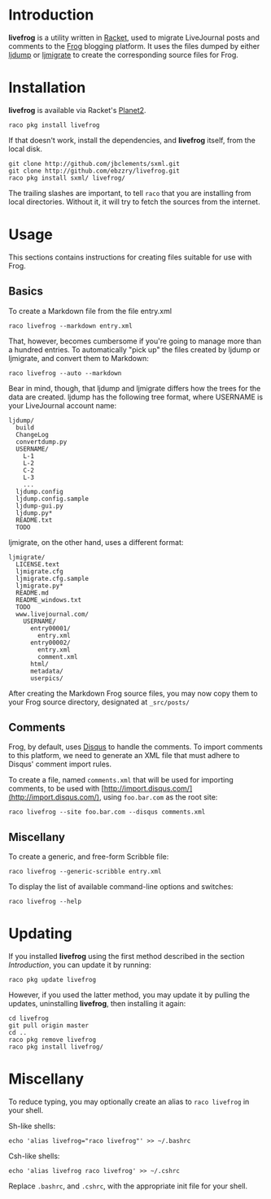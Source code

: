 # Introduction

__livefrog__ is a utility written in [Racket](http://racket-lang.org),
used to migrate LiveJournal posts and comments to the
[Frog](https://github.com/greghendershott/frog/) blogging platform. It
uses the files dumped by either [ljdump](http://hewgill.com/ljdump/)
or [ljmigrate](http://github.com/ceejbot/ljmigrate) to create
the corresponding source files for Frog.


# Installation

__livefrog__ is available via Racket's
[Planet2](http://pkg.racket-lang.org).

```
raco pkg install livefrog
```

If that doesn't work, install the dependencies, and __livefrog__
itself, from the local disk.

```
git clone http://github.com/jbclements/sxml.git
git clone http://github.com/ebzzry/livefrog.git
raco pkg install sxml/ livefrog/
```

The trailing slashes are important, to tell `raco` that you are
installing from local directories. Without it, it will try to fetch
the sources from the internet.


# Usage

This sections contains instructions for creating files suitable for
use with Frog.

## Basics

To create a Markdown file from the file entry.xml

```
raco livefrog --markdown entry.xml
```

That, however, becomes cumbersome if you're going to manage more than
a hundred entries. To automatically "pick up" the files created by
ljdump or ljmigrate, and convert them to Markdown:

```
raco livefrog --auto --markdown
```

Bear in mind, though, that ljdump and ljmigrate differs how the trees
for the data are created. ljdump has the following tree format, where
USERNAME is your LiveJournal account name:

```
ljdump/
  build
  ChangeLog
  convertdump.py
  USERNAME/
    L-1
    L-2
    C-2
    L-3
    ...
  ljdump.config
  ljdump.config.sample
  ljdump-gui.py
  ljdump.py*
  README.txt
  TODO
```

ljmigrate, on the other hand, uses a different format:

```
ljmigrate/
  LICENSE.text
  ljmigrate.cfg
  ljmigrate.cfg.sample
  ljmigrate.py*
  README.md
  README_windows.txt
  TODO
  www.livejournal.com/
    USERNAME/
      entry00001/
        entry.xml
      entry00002/
        entry.xml
        comment.xml
      html/
      metadata/
      userpics/
```

After creating the Markdown Frog source files, you may now copy them
to your Frog source directory, designated at `_src/posts/`

## Comments

Frog, by default, uses [Disqus](http://disqus.com) to handle the
comments. To import comments to this platform, we need to generate an
XML file that must adhere to Disqus' comment import rules.

To create a file, named `comments.xml` that will be used for importing
comments, to be used with
[http://import.disqus.com/](http://import.disqus.com/), using
`foo.bar.com` as the root site:

```
raco livefrog --site foo.bar.com --disqus comments.xml
```

## Miscellany

To create a generic, and free-form Scribble file:

```
raco livefrog --generic-scribble entry.xml
```

To display the list of available command-line options and switches:

```
raco livefrog --help
```


# Updating

If you installed __livefrog__ using the first method described in the
section *Introduction*, you can update it by running:

```
raco pkg update livefrog
```

However, if you used the latter method, you may update it by pulling
the updates, uninstalling __livefrog__, then installing it
again:

```
cd livefrog
git pull origin master
cd ..
raco pkg remove livefrog
raco pkg install livefrog/
```


# Miscellany

To reduce typing, you may optionally create an alias to `raco
livefrog` in your shell.

Sh-like shells:
```
echo 'alias livefrog="raco livefrog"' >> ~/.bashrc
```

Csh-like shells:
```
echo 'alias livefrog raco livefrog' >> ~/.cshrc
```

Replace `.bashrc`, and `.cshrc`, with the appropriate init file for
your shell.
